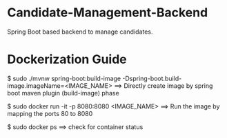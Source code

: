# Candidate-Management-Backend
Spring Boot based backend to manage candidates.




# Dockerization Guide

$ sudo ./mvnw spring-boot:build-image -Dspring-boot.build-image.imageName=<IMAGE_NAME>
   ==> Directly create image by spring boot maven plugin (build-image) phase
   
$ sudo docker run -it -p 8080:8080 <IMAGE_NAME>
   ==> Run the image by mapping the ports 80 to 8080
   
$ sudo docker ps
   ==> check for container status
